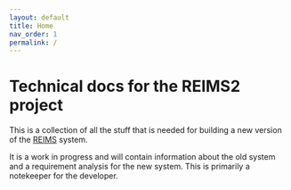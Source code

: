 ```yaml
---
layout: default
title: Home
nav_order: 1
permalink: /
---
```


# Technical docs for the REIMS2 project

This is a collection of all the stuff that is needed for building a new version of the [REIMS](https://vosh.org/get-involved/vosh-fellow/suggested-reading/reims-system/) system.

It is a work in progress and will contain information about the old system and a requirement analysis for the new system. This is primarily a notekeeper for the developer.
